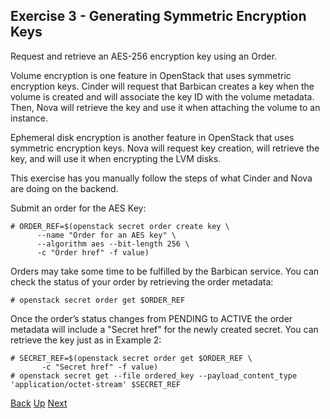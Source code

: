 ## Exercise 3 - Generating Symmetric Encryption Keys
Request and retrieve an AES-256 encryption key using an Order.

Volume encryption is one feature in OpenStack that uses symmetric encryption keys.  Cinder will request that Barbican creates a key when the volume is created and will associate the key ID with the volume metadata.  Then, Nova will retrieve the key and use it when attaching the volume to an instance.

Ephemeral disk encryption is another feature in OpenStack that uses symmetric encryption keys.  Nova will request key creation, will retrieve the key, and will use it when encrypting the LVM disks.

This exercise has you manually follow the steps of what Cinder and Nova are doing on the backend.

Submit an order for the AES Key:

    # ORDER_REF=$(openstack secret order create key \
          --name "Order for an AES key" \
          --algorithm aes --bit-length 256 \
          -c "Order href" -f value)

Orders may take some time to be fulfilled by the Barbican service.  You can check the status of your order by retrieving the order metadata:

    # openstack secret order get $ORDER_REF

Once the order’s status changes from PENDING to ACTIVE the order metadata will include a "Secret href" for the newly created secret.  You can retrieve the key just as in Example 2:

    # SECRET_REF=$(openstack secret order get $ORDER_REF \
           -c "Secret href" -f value)
    # openstack secret get --file ordered_key --payload_content_type 'application/octet-stream' $SECRET_REF


[Back](Exercise_02_Symmetric_Enrcryption_Keys.md) [Up](../README.md) [Next](Exercise_04_Encrypted_Volumes.md)

